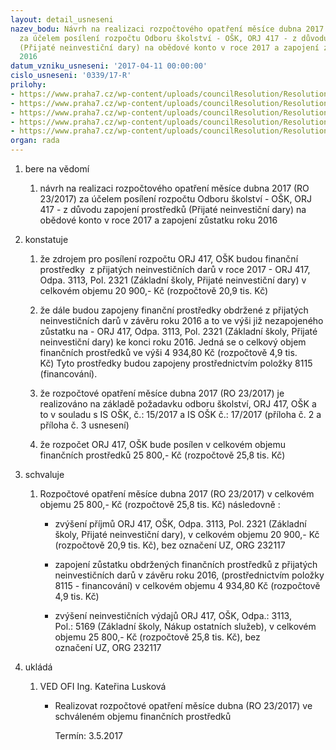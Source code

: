 ```yaml
---
layout: detail_usneseni
nazev_bodu: Návrh na realizaci rozpočtového opatření měsíce dubna 2017 (RO 23/2017)
  za účelem posílení rozpočtu Odboru školství - OŠK, ORJ 417 - z důvodu zapojení prostředků
  (Přijaté neinvestiční dary) na obědové konto v roce 2017 a zapojení zůstatku roku
  2016
datum_vzniku_usneseni: '2017-04-11 00:00:00'
cislo_usneseni: '0339/17-R'
prilohy:
- https://www.praha7.cz/wp-content/uploads/councilResolution/Resolutions/29246/export/Duvodovazprava~189185.docx
- https://www.praha7.cz/wp-content/uploads/councilResolution/Resolutions/29246/export/IS_OSK_17_2017_obedovekonto_zustatek_2016~189184.doc
- https://www.praha7.cz/wp-content/uploads/councilResolution/Resolutions/29246/export/IS_OSK_15_2017_Obedovekonto_zapojeni_2017~189183.pdf
- https://www.praha7.cz/wp-content/uploads/councilResolution/Resolutions/29246/export/Obedovekonto_kontrolnisestavy_GINIS~189182.pdf
- https://www.praha7.cz/wp-content/uploads/councilResolution/Resolutions/29246/export/export~296321.pdf
organ: rada
---
```

<ol class="urzList_view" id="urzList">
<li id="" class="urzClass1"><span name="1">bere na vědomí</span> 
<ol class="urzOlClass">
<li id="" class="urzClass2" style="TEXT-ALIGN: left"><span><p>návrh na realizaci rozpočtového opatření měsíce dubna 2017 (RO 23/2017) za účelem posílení rozpočtu Odboru školství - OŠK, ORJ 417 - z důvodu zapojení prostředků (Přijaté neinvestiční dary) na obědové konto v roce 2017 a zapojení zůstatku roku 2016</p></span></li></ol></li>
<li id="" class="urzClass1"><span name="6">konstatuje</span> 
<ol class="urzOlClass">
<li id="" class="urzClass2" style="TEXT-ALIGN: left"><span><p>že zdrojem pro posílení rozpočtu&nbsp;ORJ 417, OŠK budou finanční prostředky &nbsp;z přijatých neinvestičních darů v roce 2017 - ORJ 417, Odpa. 3113, Pol. 2321 (Základní školy, Přijaté neinvestiční dary) v celkovém objemu&nbsp;20 900,- Kč (rozpočtově 20,9 tis. Kč)</p></span></li>
<li id="" class="urzClass2" style="TEXT-ALIGN: left"><span><p>že dále budou zapojeny finanční prostředky obdržené z přijatých neinvestičních darů&nbsp;v závěru roku 2016 a to ve výši již&nbsp;nezapojeného zůstatku na - ORJ 417, Odpa. 3113, Pol. 2321 (Základní školy, Přijaté neinvestiční dary) ke konci roku 2016. Jedná se o celkový objem finančních prostředků ve výši&nbsp;4 934,80 Kč (rozpočtově 4,9 tis. Kč)&nbsp;Tyto prostředky budou zapojeny prostřednictvím položky 8115 (financování).</p></span></li>
<li id="" class="urzClass2" style="TEXT-ALIGN: left"><span><p>že rozpočtové opatření měsíce&nbsp;dubna 2017&nbsp;(RO 23/2017)&nbsp;je realizováno na základě požadavku odboru školství, ORJ 417, OŠK a to v souladu s IS&nbsp;OŠK,&nbsp;č.: 15/2017 a IS OŠK č.:&nbsp;17/2017&nbsp;(příloha č. 2 a příloha č. 3&nbsp;usnesení)</p></span></li>
<li id="" class="urzClass2" style="TEXT-ALIGN: left"><span><p>že rozpočet ORJ 417, OŠK bude posílen v celkovém objemu finančních prostředků&nbsp;25 800,- Kč (rozpočtově 25,8 tis. Kč)&nbsp;</p></span></li></ol></li>
<li id="" class="urzClass1"><span name="24">schvaluje</span> 
<ol class="urzOlClass">
<li id="" class="urzClass2" style="TEXT-ALIGN: left"><span><p>Rozpočtové opatření měsíce&nbsp;dubna 2017 (RO 23/2017) v celkovém objemu&nbsp;25 800,- Kč (rozpočtově 25,8 tis. Kč) následovně :</p></span>
<ul class="urzUlClass">
<li id="" class="urzClass3" style="TEXT-ALIGN: left"><span><p>zvýšení příjmů ORJ 417, OŠK, Odpa. 3113, Pol.&nbsp;2321 (Základní školy,&nbsp;Přijaté neinvestiční dary),&nbsp;v celkovém objemu&nbsp;20 900,- Kč (rozpočtově 20,9 tis. Kč), bez označení UZ, ORG 232117</p></span></li>
<li id="" class="urzClass3" style="TEXT-ALIGN: left"><span><p>zapojení zůstatku&nbsp;obdržených&nbsp;finančních prostředků z přijatých neinvestičních darů v závěru roku 2016,&nbsp;(prostřednictvím položky 8115 - financování) v celkovém objemu 4 934,80 Kč (rozpočtově 4,9 tis. Kč) <br></p></span></li>
<li id="" class="urzClass3" style="TEXT-ALIGN: left"><span><p>zvýšení neinvestičních výdajů ORJ 417, OŠK, Odpa.: 3113, Pol.:&nbsp;5169 (Základní školy, Nákup ostatních služeb), v celkovém objemu&nbsp;25 800,- Kč (rozpočtově 25,8 tis. Kč), bez označení&nbsp;UZ,&nbsp;ORG 232117</p></span></li></ul></li></ol></li><li class="urzClass1" id="urzUkoly"><span name="1">ukládá</span><ol class="urzOlClass"><li class="urzClass2"><span><p>VED OFI Ing. Kateřina Lusková</p></span><ul class="urzUlClass"><li class="urzClass3"><span><p>Realizovat rozpočtové opatření měsíce dubna (RO 23/2017) ve schváleném objemu finančních prostředků</p></span><span class="urzUkolTermin">  Termín:&nbsp;3.5.2017</span></li></ul></li></ol></li></ol>